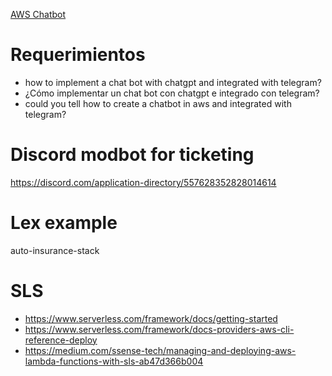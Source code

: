 [AWS Chatbot](https://aws.amazon.com/chatbot/?nc1=h_ls)

# Requerimientos
- how to implement a chat bot with chatgpt and integrated with telegram?
- ¿Cómo implementar un chat bot con chatgpt e integrado con telegram?
- could you tell how to create a chatbot in aws and integrated with telegram?

# Discord modbot for ticketing
https://discord.com/application-directory/557628352828014614


# Lex example
auto-insurance-stack


# SLS 
- https://www.serverless.com/framework/docs/getting-started
- https://www.serverless.com/framework/docs-providers-aws-cli-reference-deploy
- https://medium.com/ssense-tech/managing-and-deploying-aws-lambda-functions-with-sls-ab47d366b004



